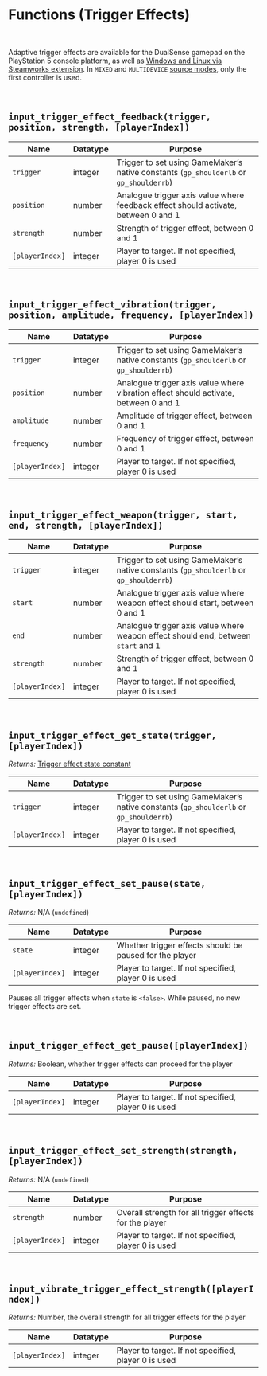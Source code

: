 # Functions (Trigger Effects)

&nbsp;

Adaptive trigger effects are available for the DualSense gamepad on the PlayStation 5 console platform, as well as [Windows and Linux via Steamworks extension](Steamworks.md). In `MIXED` and `MULTIDEVICE` [source modes](Input-Sources.md#source-modes), only the first controller is used.

&nbsp;

## `input_trigger_effect_feedback(trigger, position, strength, [playerIndex])`

|Name           |Datatype|Purpose                                                                               |
|---------------|--------|--------------------------------------------------------------------------------------|
|`trigger`      |integer |Trigger to set using GameMaker’s native constants (`gp_shoulderlb` or `gp_shoulderrb`)|
|`position`     |number  |Analogue trigger axis value where feedback effect should activate, between 0 and 1    |
|`strength`     |number  |Strength of trigger effect, between 0 and 1                                           |
|`[playerIndex]`|integer |Player to target. If not specified, player 0 is used                                  |

&nbsp;

## `input_trigger_effect_vibration(trigger, position, amplitude, frequency, [playerIndex])`

|Name           |Datatype|Purpose                                                                               |
|---------------|--------|--------------------------------------------------------------------------------------|
|`trigger`      |integer |Trigger to set using GameMaker’s native constants (`gp_shoulderlb` or `gp_shoulderrb`)|
|`position`     |number  |Analogue trigger axis value where vibration effect should activate, between 0 and 1   |
|`amplitude`    |number  |Amplitude of trigger effect, between 0 and 1                                          |
|`frequency`    |number  |Frequency of trigger effect, between 0 and 1                                          |
|`[playerIndex]`|integer |Player to target. If not specified, player 0 is used                                  |

&nbsp;

## `input_trigger_effect_weapon(trigger, start, end, strength, [playerIndex])`

|Name           |Datatype|Purpose                                                                               |
|---------------|--------|--------------------------------------------------------------------------------------|
|`trigger`      |integer |Trigger to set using GameMaker’s native constants (`gp_shoulderlb` or `gp_shoulderrb`)|
|`start`        |number  |Analogue trigger axis value where weapon effect should start, between 0 and 1         |
|`end`          |number  |Analogue trigger axis value where weapon effect should end, between `start` and 1     |
|`strength`     |number  |Strength of trigger effect, between 0 and 1                                           |
|`[playerIndex]`|integer |Player to target. If not specified, player 0 is used                                  |

&nbsp;

## `input_trigger_effect_get_state(trigger, [playerIndex])`

*Returns:* [Trigger effect state constant](Library-Constants?id=trigger-effect-states)

|Name           |Datatype|Purpose                                             |
|---------------|--------|----------------------------------------------------|
|`trigger`      |integer |Trigger to set using GameMaker’s native constants (`gp_shoulderlb` or `gp_shoulderrb`)|
|`[playerIndex]`|integer |Player to target. If not specified, player 0 is used|

&nbsp;

## `input_trigger_effect_set_pause(state, [playerIndex])`

*Returns:* N/A (`undefined`)

|Name           |Datatype|Purpose                                                |
|---------------|--------|-------------------------------------------------------|
|`state`        |integer |Whether trigger effects should be paused for the player|
|`[playerIndex]`|integer |Player to target. If not specified, player 0 is used   |

Pauses all trigger effects when `state` is `<false>`.  While paused, no new trigger effects are set.

&nbsp;

## `input_trigger_effect_get_pause([playerIndex])`

*Returns:* Boolean, whether trigger effects can proceed for the player

|Name           |Datatype|Purpose                                             |
|---------------|--------|----------------------------------------------------|
|`[playerIndex]`|integer |Player to target. If not specified, player 0 is used|

&nbsp;

## `input_trigger_effect_set_strength(strength, [playerIndex])`

*Returns:* N/A (`undefined`)

|Name           |Datatype|Purpose                                                 |
|---------------|--------|--------------------------------------------------------|
|`strength`     |number  |Overall strength for all trigger effects for the player |
|`[playerIndex]`|integer |Player to target. If not specified, player 0 is used    |

&nbsp;

## `input_vibrate_trigger_effect_strength([playerIndex])`

*Returns:* Number, the overall strength for all trigger effects for the player

|Name           |Datatype|Purpose                                             |
|---------------|--------|----------------------------------------------------|
|`[playerIndex]`|integer |Player to target. If not specified, player 0 is used|

&nbsp;
